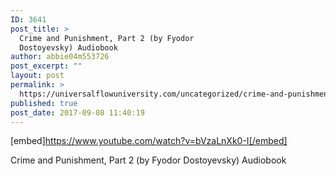 ```yaml
---
ID: 3641
post_title: >
  Crime and Punishment, Part 2 (by Fyodor
  Dostoyevsky) Audiobook
author: abbie04m553726
post_excerpt: ""
layout: post
permalink: >
  https://universalflowuniversity.com/uncategorized/crime-and-punishment-part-2-by-fyodor-dostoyevsky-audiobook/
published: true
post_date: 2017-09-08 11:40:19
---
```

[embed]https://www.youtube.com/watch?v=bVzaLnXk0-I[/embed]<br>
<p>Crime and Punishment, Part 2 (by Fyodor Dostoyevsky) Audiobook</p>